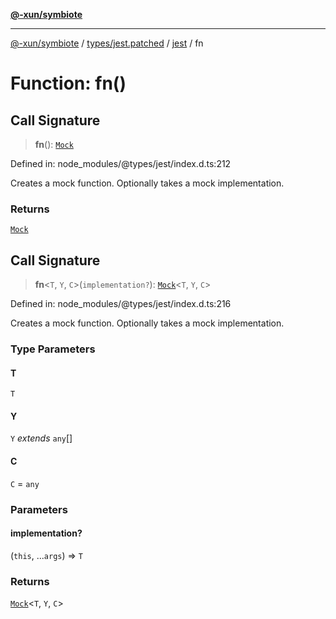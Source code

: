 [**@-xun/symbiote**](../../../../../README.md)

***

[@-xun/symbiote](../../../../../README.md) / [types/jest.patched](../../../README.md) / [jest](../README.md) / fn

# Function: fn()

## Call Signature

> **fn**(): [`Mock`](../interfaces/Mock.md)

Defined in: node\_modules/@types/jest/index.d.ts:212

Creates a mock function. Optionally takes a mock implementation.

### Returns

[`Mock`](../interfaces/Mock.md)

## Call Signature

> **fn**\<`T`, `Y`, `C`\>(`implementation?`): [`Mock`](../interfaces/Mock.md)\<`T`, `Y`, `C`\>

Defined in: node\_modules/@types/jest/index.d.ts:216

Creates a mock function. Optionally takes a mock implementation.

### Type Parameters

#### T

`T`

#### Y

`Y` *extends* `any`[]

#### C

`C` = `any`

### Parameters

#### implementation?

(`this`, ...`args`) => `T`

### Returns

[`Mock`](../interfaces/Mock.md)\<`T`, `Y`, `C`\>
